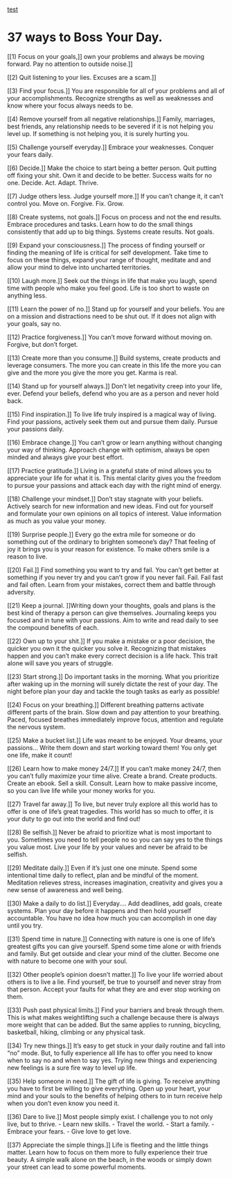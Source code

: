 [test](https://twitter.com/bossyourday/status/1368535397911904256?s=20)

# 37 ways to Boss Your Day.


[[1) Focus on your goals,]] own your problems and always be moving forward. Pay no attention to outside noise.]]

[[2) Quit listening to your lies. Excuses are a scam.]]

[[3) Find your focus.]] 
You are responsible for all of your problems and all of your accomplishments. Recognize strengths as well as weaknesses and know where your focus always needs to be.

[[4) Remove yourself from all negative relationships.]] 
Family, marriages, best friends, any relationship needs to be severed if it is not helping you level up. If something is not helping you, it is surely hurting you.

[[5) Challenge yourself everyday.]] 
Embrace your weaknesses. Conquer your fears daily.

[[6) Decide.]] 
Make the choice to start being a better person. Quit putting off fixing your shit. Own it and decide to be better. Success waits for no one. Decide. Act. Adapt. Thrive.

[[7) Judge others less. Judge yourself more.]] 
If you can’t change it, it can’t control you. Move on. Forgive. Fix. Grow.

[[8) Create systems, not goals.]] 
Focus on process and not the end results. Embrace procedures and tasks. Learn how to do the small things consistently that add up to big things. Systems create results. Not goals.

[[9) Expand your consciousness.]] 
The process of finding yourself or finding the meaning of life is critical for self development. Take time to focus on these things, expand your range of thought, meditate and and allow your mind to delve into uncharted territories.

[[10) Laugh more.]] 
Seek out the things in life that make you laugh, spend time with people who make you feel good. Life is too short to waste on anything less.

[[11) Learn the power of no.]] 
Stand up for yourself and your beliefs. You are on a mission and distractions need to be shut out. If it does not align with your goals, say no.

[[12) Practice forgiveness.]] 
You can’t move forward without moving on. Forgive, but don’t forget.

[[13) Create more than you consume.]] 
Build systems, create products and leverage consumers. The more you can create in this life the more you can give and the more you give the more you get. Karma is real.

[[14) Stand up for yourself always.]] 
Don’t let negativity creep into your life, ever. Defend your beliefs, defend who you are as a person and never hold back.

[[15) Find inspiration.]] 
To live life truly inspired is a magical way of living. Find your passions, actively seek them out and pursue them daily. Pursue your passions daily.

[[16) Embrace change.]] 
You can’t grow or learn anything without changing your way of thinking. Approach change with optimism, always be open minded and always give your best effort.

[[17) Practice gratitude.]] 
Living in a grateful state of mind allows you to appreciate your life for what it is. 	This mental clarity gives you the freedom to pursue your passions and attack each day with the right mind of energy.

[[18) Challenge your mindset.]] Don’t stay stagnate with your beliefs. Actively search for new information and new ideas. Find out for yourself and formulate your own opinions on all topics of interest. Value information as much as you value your money.

[[19) Surprise people.]] Every go the extra mile for someone or do something out of the ordinary to brighten someone’s day? That feeling of joy it brings you is your reason for existence. To make others smile is a reason to live.

[[20) Fail.]] Find something you want to try and fail. You can’t get better at something if you never try and you can’t grow if you never fail. Fail. Fail fast and fail often. Learn from your mistakes, correct them and battle through adversity.

[[21) Keep a journal. ]]Writing down your thoughts, goals and plans is the best kind of therapy a person can give themselves. Journaling keeps you focused and in tune with your passions. Aim to write and read daily to see the compound benefits of each.

[[22) Own up to your shit.]] If you make a mistake or a poor decision, the quicker you own it the quicker you solve it. Recognizing that mistakes happen and you can’t make every correct decision is a life hack. This trait alone will save you years of struggle.

[[23) Start strong.]] Do important tasks in the morning. What you prioritize after waking up in the morning will surely dictate the rest of your day. The night before plan your day and tackle the tough tasks as early as possible!

[[24) Focus on your breathing.]] Different breathing patterns activate different parts of the brain. Slow down and pay attention to your breathing. Paced, focused breathes immediately improve focus, attention and regulate the nervous system.

[[25) Make a bucket list.]] Life was meant to be enjoyed. Your dreams, your passions... Write them down and start working toward them! You only get one life, make it count!

[[26) Learn how to make money 24/7.]] If you can’t make money 24/7, then you can’t fully maximize your time alive. Create a brand. Create products. Create an ebook. Sell a skill. Consult. Learn how to make passive income, so you can live life while your money works for you.

[[27) Travel far away.]] To live, but never truly explore all this world has to offer is one of life’s great tragedies. This world has so much to offer, it is your duty to go out into the world and find out!

[[28) Be selfish.]] 
Never be afraid to prioritize what is most important to you. Sometimes you need to tell people no so you can say yes to the things you value most. Live your life by your values and never be afraid to be selfish.

[[29) Meditate daily.]]
Even if it’s just one one minute. Spend some intentional time daily to reflect, plan and be mindful of the moment. Meditation relieves stress, increases imagination, creativity and gives you a new sense of awareness and well being.

[[30) Make a daily to do list.]] 
Everyday.... Add deadlines, add goals, create systems. Plan your day before it happens and then hold yourself accountable. You have no idea how much you can accomplish in one day until you try.

[[31) Spend time in nature.]] 
Connecting with nature is one is one of life’s greatest gifts you can give yourself. Spend some time alone or with friends and family. But get outside and clear your mind of the clutter. Become one with nature to become one with your soul.

[[32) Other people’s opinion doesn’t matter.]] 
To live your life worried about others is to live a lie. Find yourself, be true to yourself and never stray from that person. Accept your faults for what they are and ever stop working on them.

[[33) Push past physical limits.]] 
Find your barriers and break through them. This is what makes weightlifting such a challenge because there is always more weight that can be added. But the same applies to running, bicycling, basketball, hiking, climbing or any physical task.

[[34) Try new things.]] 
It’s easy to get stuck in your daily routine and fall into “no” mode. But, to fully experience all life has to offer you need to know when to say no and when to say yes. Trying new things and experiencing new feelings is a sure fire way to level up life.

[[35) Help someone in need.]] 
The gift of life is giving. To receive anything you have to first be willing to give everything. Open up your heart, your mind and your souls to the benefits of helping others to in turn receive help when you don’t even know you need it.

[[36) Dare to live.]] 
Most people simply exist. I challenge you to not only live, but to thrive. 
	- Learn new skills. 
	- Travel the world. 
	- Start a family. 
	- Embrace your fears. 
	- Give love to get love.

[[37) Appreciate the simple things.]] 
Life is fleeting and the little things matter. Learn how to focus on them more to fully experience their true beauty. A simple walk alone on the beach, in the woods or simply down your street can lead to some powerful moments.

